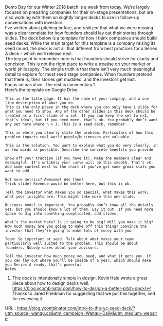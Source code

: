   Demo Day for our Winter 2018 batch is a week from today. We’re largely focused on preparing companies for their on-stage presentations, but are also working with them on slightly longer decks to use in follow-up conversations with investors.  
    I’ve written about pitching before, and realized that what we were missing was a clear template for how founders should lay out their stories through slides. The deck below is a template for how I think companies should build seed decks. While the main target for this template is a company raising its seed round, the deck is not all that different from best practices for a Series A deck – which we’ll release next.  
    The key point to remember here is that founders should strive for clarity and concision. This is not the right place to write a treatise on your market or world philosophy. The simple truth is that there isn’t very much meaningful detail to explore for most seed stage companies. When founders pretend that there is, their stories get muddled, and the investors get lost.  
    Focus on narrative. The rest is commentary.1  
    Here’s the template on Google Drive.  
      
    This is the title page. It has the name of your company, and a one line description of what you do.  
    This is the only place in the deck where you can only have 1 slide for what you need to show. Any of the other slides in this deck should be treated as a first slide of a set. If you can keep the set to n=1, that’s ideal, but if you need more, that’s ok. You probably don’t want any set here where n > 3. This is a seed deck, remember.  
      
    This is where you clearly state the problem. Particulars of how this problem impacts real world people/businesses are valuable.  
      
    This is the solution. You want to explain what you do very clearly, in as few words as possible. Describe the concrete benefits you provide  
      
    Show off your traction (if you have it). Make the numbers clear and meaningful. It’s unlikely your curve will be this smooth. That’s ok.  
    Add some context next to the chart if you’ve got some great stats you want to add.  
      
    Got more metrics? Awesome! Add them!  
    Trick slide! Revenue would be better here, but this is ok.  
      
    Tell the investor what makes you so special, what makes this work, what your insights are. This might take more than one slide.  
      
    Business model is important. You probably don’t know all the details yet, but you should know a lot of them. Lay it out. If you need more space to dig into something complicated, add slides.  
      
    What’s the market here? Is it going to be big? Will you make it big? How much money are you going to make off this thing? Convince the investor that they’re going to make lots of money with you  
      
    Team! So important at seed. Talk about what makes your team particularly well suited to the problem. This should be about founders. Nobody cares about your advisors.  
      
    Tell the investor how much money you need, and what it gets you. If you can lay out where you’ll be inside of a year, which should make you Series A ready, that’s powerful  
    Notes
1. This deck is intentionally simple in design. Kevin Hale wrote a great piece about how to design decks well. https://blog.ycombinator.com/how-to-design-a-better-pitch-deck/↩  
    Thanks to Jared Friedman for suggesting that we put this together, and for reviewing it.  
    
  URL : https://blog.ycombinator.com/intro-to-the-yc-seed-deck/?utm_source=wanqu.co&utm_campaign=Wanqu+Daily&utm_medium=website